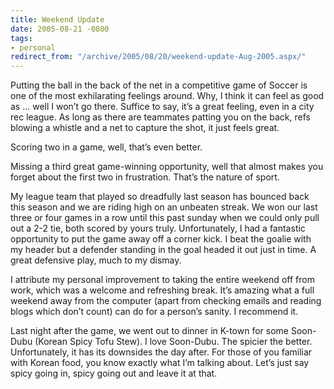 ```yaml
---
title: Weekend Update
date: 2005-08-21 -0800
tags:
- personal
redirect_from: "/archive/2005/08/20/weekend-update-Aug-2005.aspx/"
---
```


Putting the ball in the back of the net in a competitive game of Soccer
is one of the most exhilarating feelings around. Why, I think it can
feel as good as ... well I won’t go there. Suffice to say, it’s a great
feeling, even in a city rec league. As long as there are teammates
patting you on the back, refs blowing a whistle and a net to capture the
shot, it just feels great.

Scoring two in a game, well, that’s even better.

Missing a third great game-winning opportunity, well that almost makes
you forget about the first two in frustration. That’s the nature of
sport.

My league team that played so dreadfully last season has bounced back
this season and we are riding high on an unbeaten streak. We won our
last three or four games in a row until this past sunday when we could
only pull out a 2-2 tie, both scored by yours truly. Unfortunately, I
had a fantastic opportunity to put the game away off a corner kick. I
beat the goalie with my header but a defender standing in the goal
headed it out just in time. A great defensive play, much to my dismay.

I attribute my personal improvement to taking the entire weekend off
from work, which was a welcome and refreshing break. It’s amazing what a
full weekend away from the computer (apart from checking emails and
reading blogs which don’t count) can do for a person’s sanity. I
recommend it.

Last night after the game, we went out to dinner in K-town for some
Soon-Dubu (Korean Spicy Tofu Stew). I love Soon-Dubu. The spicier the
better. Unfortunately, it has its downsides the day after. For those of
you familiar with Korean food, you know exactly what I’m talking about.
Let’s just say spicy going in, spicy going out and leave it at that.

